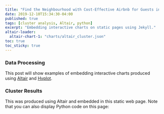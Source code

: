 ```yaml
---
title: "Find the Neighbourhood with Cost-Effective Airbnb for Guests in New York "
date: 2019-12-10T15:34:30-04:00
published: true
tags: [cluster analysis, Altair, python]
excerpt: "Embedding interactive charts on static pages using Jekyll."
altair-loader:
  altair-chart-1: "charts/altair_cluster.json"
toc: true
toc_sticky: true
---
```


### Data Processing
This post will show examples of embedding interactive charts produced using [Altair](https://altair-viz.github.io) and [Hvplot](https://hvplot.pyviz.org/).

### Cluster Results
This was produced using Altair and embedded in this static web page. Note that you can also display Python code on this page:
<div id="altair-chart-1"></div>




